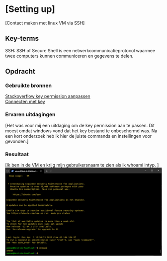 # [Setting up]

[Contact maken met linux VM via SSH]

## Key-terms

SSH: SSH of Secure Shell is een netwerkcommunicatieprotocol waarmee twee computers kunnen communiceren en gegevens te delen.

## Opdracht

### Gebruikte bronnen

[Stackoverflow key permission aanpassen](https://stackoverflow.com/questions/48888365/openssh-using-private-key-on-windows-unprotected-private-key-file-error)  
[Connecten met key](https://www.clickittech.com/aws/connect-ec2-instance-using-ssh/)


### Ervaren uitdagingen

[Het was voor mij een uitdaging om de key permission aan te passen. Dit moest omdat windows vond dat het key bestand te onbeschermd was. Na een kort onderzoek heb ik hier de juiste commands en instellingen voor gevonden.]

### Resultaat

[Ik ben in de VM en krijg mijn gebruikersnaam te zien als ik whoami intyp. ]
![schermafbeelding](/00_includes/Week-1-img/SettingUp.png)
